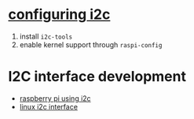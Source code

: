 # [configuring i2c](https://learn.adafruit.com/adafruits-raspberry-pi-lesson-4-gpio-setup/configuring-i2c)
1. install `i2c-tools`
2. enable kernel support through `raspi-config`

# I2C interface development
* [raspberry pi using i2c](https://raspberry-projects.com/pi/programming-in-c/i2c/using-the-i2c-interface)
* [linux i2c interface](https://www.kernel.org/doc/Documentation/i2c/dev-interface)
